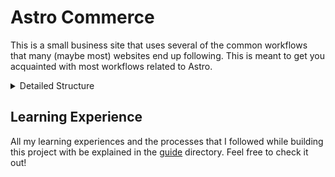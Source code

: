 # Astro Commerce

This is a small business site that uses several of the common workflows that many (maybe most) websites end up following. This is meant to get you acquainted with most workflows related to Astro.

<details>
<summary>Detailed Structure</summary>

- Marketing landing page
  - Hero images
    - Image handling
  - Cards
    - Featured Products
  - Newsletter capture
- Shop
  - Advanced layout (nested)
  - Shared state
    - Solid cart
    - React item buttons (add to cart)
    - Nano stores to share state
- Blog
  - Content Collections
    - Markdown
  - Dynamic routes
  - RSS feed
- About
  - Markdown page
- 404 page

</details>

## Learning Experience

All my learning experiences and the processes that I followed while building this project with be explained in the [guide](./guide/) directory. Feel free to check it out!

